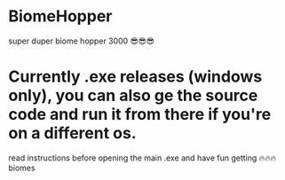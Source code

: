 # BiomeHopper
super duper biome hopper 3000 😎😎😎
# Currently .exe releases (windows only), you can also ge the source code and run it from there if you're on a different os.

read instructions before opening the main .exe
and have fun getting 🔥🔥🔥 biomes
